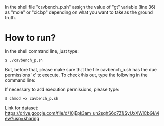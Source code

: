 In the shell file "cavbench_p.sh" assign the value of "gt" variable (line 36) as "mole" or "ciclop" depending on what you want to take as the ground truth.

# How to run?
In the shell command line, just type:

<code>$ ./cavbench_p.sh</code>
 
But, before that, please make sure that the file cavbench_p.sh has the due permissions 'x' to execute. To check this out, type the following in the command line:

If necessary to add execution permissions, please type:

<code>$ chmod +x cavbench_p.sh</code>  

Link for dataset: https://drive.google.com/file/d/10jEpk3am_un2sqhS6o7ZNSyUxXWlCbGI/view?usp=sharing

